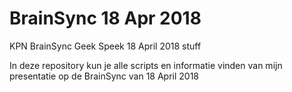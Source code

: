 # BrainSync 18 Apr 2018

KPN BrainSync Geek Speek 18 April 2018 stuff

In deze repository kun je alle scripts en informatie vinden van mijn presentatie op de BrainSync van 18 April 2018
